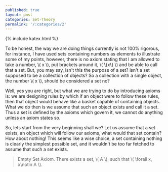 ```yaml
---
published: true
layout: post
categories: Set-Theory
permalink: '/:categories/2'
---
```

{% include katex.html %}

To be honest, the way we are doing things currently is not 100% rigorous, for instance, I have used sets containing numbers as elements to illustrate some of my points, however, there is no axiom stating that I am allowed to take a number, \\( x \\), put brackets around it, \\( \\{x\\} \\) and be able to call that a set. But, you may say, isn't this the purpose of a set? isn't a set supposed to be a collection of objects? So a collection with a single object, the number \\( x \\), should be considered a set no?

Well, yes you are right, but what we are trying to do by introducing axioms is: we are designing rules by which if an object were to follow these rules, then that object would behave like a basket capable of containing objects. What we do then is we assume that such an object exists and call it a set. Thus a set is defined by the axioms which govern it, we cannot do anything unless an axiom states so. 

So, lets start from the very beginning shall we? Let us assume that a set exists, an object which will follow our axioms, what would that set contain? How about nothing! This seems like a wise choice, a set containing nothing is clearly the simplest possible set, and it wouldn't be too far fetched to assume that such a set exists.

> Empty Set Axiom. There exists a set, \\( A \\), such that \\( \forall x, x\notin A \\).